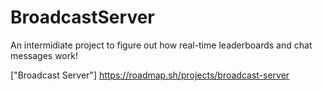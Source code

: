 # BroadcastServer
An intermidiate project to figure out how real-time leaderboards and chat messages work!

["Broadcast Server"]
https://roadmap.sh/projects/broadcast-server
